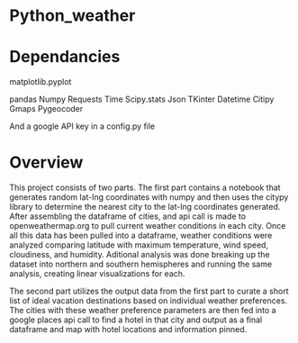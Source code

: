 # Python_weather

# Dependancies
matplotlib.pyplot 

pandas
Numpy
Requests
Time
Scipy.stats
Json
TKinter
Datetime
Citipy
Gmaps
Pygeocoder

And a google API key in a config.py file

# Overview
This project consists of two parts. The first part contains a notebook that generates random lat-lng coordinates with numpy and then uses the citypy library to determine the
nearest city to the lat-lng coordinates generated. After assembling the dataframe of cities, and api call is made to openweathermap.org to pull current weather conditions in
each city. Once all this data has been pulled into a dataframe, weather conditions were analyzed comparing latitude with maximum temperature, wind speed, cloudiness, and
humidity. Aditional analysis was done breaking up the dataset into northern and southern hemispheres and running the same analysis, creating linear visualizations for each.

The second part utilizes the output data from the first part to curate a short list of ideal vacation destinations based on individual weather preferences. The cities with
these weather preference parameters are then fed into a google places api call to find a hotel in that city and output as a final dataframe and map with hotel locations 
and information pinned.


